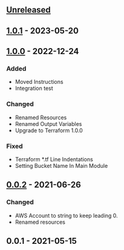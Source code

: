 <a name="unreleased"></a>
## [Unreleased]


<a name="1.0.1"></a>
## [1.0.1] - 2023-05-20

<a name="1.0.0"></a>
## [1.0.0] - 2022-12-24
### Added
- Moved Instructions
- Integration test

### Changed
- Renamed Resources
- Renamed Output Variables
- Upgrade to Terraform 1.0.0

### Fixed
- Terraform *.tf Line Indentations
- Setting Bucket Name In Main Module


<a name="0.0.2"></a>
## [0.0.2] - 2021-06-26
### Changed
- AWS Account to string to keep leading 0.
- Renamed resources


<a name="0.0.1"></a>
## 0.0.1 - 2021-05-15

[Unreleased]: https://github.com/kohirens/aws-tf-s3-backend.git/compare/1.0.1...HEAD
[1.0.1]: https://github.com/kohirens/aws-tf-s3-backend.git/compare/1.0.0...1.0.1
[1.0.0]: https://github.com/kohirens/aws-tf-s3-backend.git/compare/0.0.2...1.0.0
[0.0.2]: https://github.com/kohirens/aws-tf-s3-backend.git/compare/0.0.1...0.0.2
